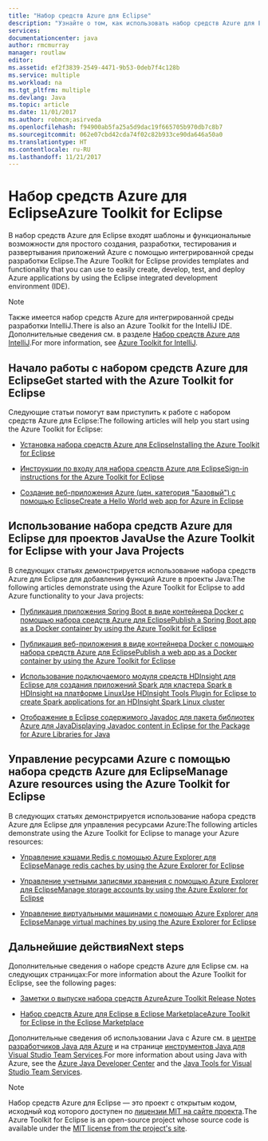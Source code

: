 ```yaml
---
title: "Набор средств Azure для Eclipse"
description: "Узнайте о том, как использовать набор средств Azure для Eclipse."
services: 
documentationcenter: java
author: rmcmurray
manager: routlaw
editor: 
ms.assetid: ef2f3839-2549-4471-9b53-0deb7f4c128b
ms.service: multiple
ms.workload: na
ms.tgt_pltfrm: multiple
ms.devlang: Java
ms.topic: article
ms.date: 11/01/2017
ms.author: robmcm;asirveda
ms.openlocfilehash: f94900ab5fa25a5d9dac19f665705b970db7c8b7
ms.sourcegitcommit: 062e07cbd42cda74f02c82b933ce90da646a50a0
ms.translationtype: HT
ms.contentlocale: ru-RU
ms.lasthandoff: 11/21/2017
---
```

# <a name="azure-toolkit-for-eclipse"></a><span data-ttu-id="c09d8-103">Набор средств Azure для Eclipse</span><span class="sxs-lookup"><span data-stu-id="c09d8-103">Azure Toolkit for Eclipse</span></span>
<span data-ttu-id="c09d8-104">В набор средств Azure для Eclipse входят шаблоны и функциональные возможности для простого создания, разработки, тестирования и развертывания приложений Azure с помощью интегрированной среды разработки Eclipse.</span><span class="sxs-lookup"><span data-stu-id="c09d8-104">The Azure Toolkit for Eclipse provides templates and functionality that you can use to easily create, develop, test, and deploy Azure applications by using the Eclipse integrated development environment (IDE).</span></span>

> [!NOTE]
> 
> <span data-ttu-id="c09d8-105">Также имеется набор средств Azure для интегрированной среды разработки IntelliJ.</span><span class="sxs-lookup"><span data-stu-id="c09d8-105">There is also an Azure Toolkit for the IntelliJ IDE.</span></span> <span data-ttu-id="c09d8-106">Дополнительные сведения см. в разделе [Набор средств Azure для IntelliJ](../intellij/azure-toolkit-for-intellij.md).</span><span class="sxs-lookup"><span data-stu-id="c09d8-106">For more information, see [Azure Toolkit for IntelliJ](../intellij/azure-toolkit-for-intellij.md).</span></span>
> 

## <a name="get-started-with-the-azure-toolkit-for-eclipse"></a><span data-ttu-id="c09d8-107">Начало работы с набором средств Azure для Eclipse</span><span class="sxs-lookup"><span data-stu-id="c09d8-107">Get started with the Azure Toolkit for Eclipse</span></span>
<span data-ttu-id="c09d8-108">Следующие статьи помогут вам приступить к работе с набором средств Azure для Eclipse:</span><span class="sxs-lookup"><span data-stu-id="c09d8-108">The following articles will help you start using the Azure Toolkit for Eclipse:</span></span>

* [<span data-ttu-id="c09d8-109">Установка набора средств Azure для Eclipse</span><span class="sxs-lookup"><span data-stu-id="c09d8-109">Installing the Azure Toolkit for Eclipse</span></span>](azure-toolkit-for-eclipse-installation.md)

* [<span data-ttu-id="c09d8-110">Инструкции по входу для набора средств Azure для Eclipse</span><span class="sxs-lookup"><span data-stu-id="c09d8-110">Sign-in instructions for the Azure Toolkit for Eclipse</span></span>](azure-toolkit-for-eclipse-sign-in-instructions.md)

* [<span data-ttu-id="c09d8-111">Создание веб-приложения Azure (цен. категория "Базовый") с помощью Eclipse</span><span class="sxs-lookup"><span data-stu-id="c09d8-111">Create a Hello World web app for Azure in Eclipse</span></span>](/azure/app-service-web/app-service-web-eclipse-create-hello-world-web-app)

## <a name="use-the-azure-toolkit-for-eclipse-with-your-java-projects"></a><span data-ttu-id="c09d8-112">Использование набора средств Azure для Eclipse для проектов Java</span><span class="sxs-lookup"><span data-stu-id="c09d8-112">Use the Azure Toolkit for Eclipse with your Java Projects</span></span>
<span data-ttu-id="c09d8-113">В следующих статьях демонстрируется использование набора средств Azure для Eclipse для добавления функций Azure в проекты Java:</span><span class="sxs-lookup"><span data-stu-id="c09d8-113">The following articles demonstrate using the Azure Toolkit for Eclipse to add Azure functionality to your Java projects:</span></span>

* [<span data-ttu-id="c09d8-114">Публикация приложения Spring Boot в виде контейнера Docker с помощью набора средств Azure для Eclipse</span><span class="sxs-lookup"><span data-stu-id="c09d8-114">Publish a Spring Boot app as a Docker container by using the Azure Toolkit for Eclipse</span></span>](azure-toolkit-for-eclipse-publish-spring-boot-docker-app.md)

* [<span data-ttu-id="c09d8-115">Публикация веб-приложения в виде контейнера Docker с помощью набора средств Azure для Eclipse</span><span class="sxs-lookup"><span data-stu-id="c09d8-115">Publish a web app as a Docker container by using the Azure Toolkit for Eclipse</span></span>](azure-toolkit-for-eclipse-publish-as-docker-container.md)

* [<span data-ttu-id="c09d8-116">Использование подключаемого модуля средств HDInsight для Eclipse для создания приложений Spark для кластера Spark в HDInsight на платформе Linux</span><span class="sxs-lookup"><span data-stu-id="c09d8-116">Use HDInsight Tools Plugin for Eclipse to create Spark applications for an HDInsight Spark Linux cluster</span></span>](/azure/hdinsight/hdinsight-apache-spark-eclipse-tool-plugin)

* [<span data-ttu-id="c09d8-117">Отображение в Eclipse содержимого Javadoc для пакета библиотек Azure для Java</span><span class="sxs-lookup"><span data-stu-id="c09d8-117">Displaying Javadoc content in Eclipse for the Package for Azure Libraries for Java</span></span>](azure-toolkit-for-eclipse-displaying-javadoc-content-for-azure-libraries.md)

## <a name="manage-azure-resources-using-the-azure-toolkit-for-eclipse"></a><span data-ttu-id="c09d8-118">Управление ресурсами Azure с помощью набора средств Azure для Eclipse</span><span class="sxs-lookup"><span data-stu-id="c09d8-118">Manage Azure resources using the Azure Toolkit for Eclipse</span></span>
<span data-ttu-id="c09d8-119">В следующих статьях демонстрируется использование набора средств Azure для Eclipse для управления ресурсами Azure:</span><span class="sxs-lookup"><span data-stu-id="c09d8-119">The following articles demonstrate using the Azure Toolkit for Eclipse to manage your Azure resources:</span></span>

* [<span data-ttu-id="c09d8-120">Управление кэшами Redis с помощью Azure Explorer для Eclipse</span><span class="sxs-lookup"><span data-stu-id="c09d8-120">Manage redis caches by using the Azure Explorer for Eclipse</span></span>](azure-toolkit-for-eclipse-managing-redis-caches-using-azure-explorer.md)

* [<span data-ttu-id="c09d8-121">Управление учетными записями хранения с помощью Azure Explorer для Eclipse</span><span class="sxs-lookup"><span data-stu-id="c09d8-121">Manage storage accounts by using the Azure Explorer for Eclipse</span></span>](azure-toolkit-for-eclipse-managing-storage-accounts-using-azure-explorer.md)

* [<span data-ttu-id="c09d8-122">Управление виртуальными машинами с помощью Azure Explorer для Eclipse</span><span class="sxs-lookup"><span data-stu-id="c09d8-122">Manage virtual machines by using the Azure Explorer for Eclipse</span></span>](azure-toolkit-for-eclipse-managing-virtual-machines-using-azure-explorer.md)

## <a name="next-steps"></a><span data-ttu-id="c09d8-123">Дальнейшие действия</span><span class="sxs-lookup"><span data-stu-id="c09d8-123">Next steps</span></span>

<span data-ttu-id="c09d8-124">Дополнительные сведения о наборе средств Azure для Eclipse см. на следующих страницах:</span><span class="sxs-lookup"><span data-stu-id="c09d8-124">For more information about the Azure Toolkit for Eclipse, see the following pages:</span></span>

* [<span data-ttu-id="c09d8-125">Заметки о выпуске набора средств Azure</span><span class="sxs-lookup"><span data-stu-id="c09d8-125">Azure Toolkit Release Notes</span></span>](https://github.com/Microsoft/azure-tools-for-java/releases)

* [<span data-ttu-id="c09d8-126">Набор средств Azure для Eclipse в Eclipse Marketplace</span><span class="sxs-lookup"><span data-stu-id="c09d8-126">Azure Toolkit for Eclipse in the Eclipse Marketplace</span></span>](http://marketplace.eclipse.org/content/azure-toolkit-eclipse)

<span data-ttu-id="c09d8-127">Дополнительные сведения об использовании Java с Azure см. в [центре разработчиков Java для Azure](https://azure.microsoft.com/develop/java/) и на странице [инструментов Java для Visual Studio Team Services](https://java.visualstudio.com/).</span><span class="sxs-lookup"><span data-stu-id="c09d8-127">For more information about using Java with Azure, see the [Azure Java Developer Center](https://azure.microsoft.com/develop/java/) and the [Java Tools for Visual Studio Team Services](https://java.visualstudio.com/).</span></span>

<!-- [!INCLUDE [azure-toolkit-for-eclipse-additional-resources](../includes/azure-toolkit-for-eclipse-additional-resources.md)] -->

> [!NOTE]
> 
> <span data-ttu-id="c09d8-128">Набор средств Azure для Eclipse — это проект с открытым кодом, исходный код которого доступен по [лицензии MIT на сайте проекта](https://github.com/microsoft/azure-tools-for-java).</span><span class="sxs-lookup"><span data-stu-id="c09d8-128">The Azure Toolkit for Eclipse is an open-source project whose source code is available under the [MIT license from the project's site](https://github.com/microsoft/azure-tools-for-java).</span></span>
> 

<!-- URL List -->

[Azure Java Developer Center]: https://docs.microsoft.com/java/azure
[Java Tools for Visual Studio Team Services]: https://java.visualstudio.com/

<!-- Temporarily Deprecated URLs -->

<!-- [Deploying large deployments](azure-toolkit-for-eclipse-deploying-large-deployments.md) -->
<!-- [How to Maintain Session Data with Session Affinity]: http://go.microsoft.com/fwlink/?LinkID=699539 -->
<!-- [How to Use Co-located Caching]: http://go.microsoft.com/fwlink/?LinkID=699542 -->
<!-- [How to Use Dedicated Caching]: http://go.microsoft.com/fwlink/?LinkID=699543 -->
<!-- [How to Use JMS with AMQP 1.0 in Azure with Eclipse]: http://go.microsoft.com/fwlink/?LinkID=699544 -->
<!-- [How to Use SSL Offloading]: http://go.microsoft.com/fwlink/?LinkID=699545 -->
<!-- [SSL Offloading]: http://go.microsoft.com/fwlink/?LinkID=699549 -->
<!-- [Using the Azure Service Runtime Library in JSP]: http://go.microsoft.com/fwlink/?LinkID=699551 -->
<!-- [How to Authenticate Web Users with Azure Access Control Service Using Eclipse]: /azure/active-directory/active-directory-java-authenticate-users-access-control-eclipse.md -->
<!-- [Debug a Java Web App on Azure in Eclipse]: /azure/app-service-web/app-service-web-debug-java-web-app-in-eclipse.md -->
<!-- [Debugging Azure Applications in Eclipse]: azure-toolkit-for-eclipse-debugging-azure-applications.md -->

<!-- Legacy MSDN URL = https://msdn.microsoft.com/library/azure/hh694271.aspx -->
